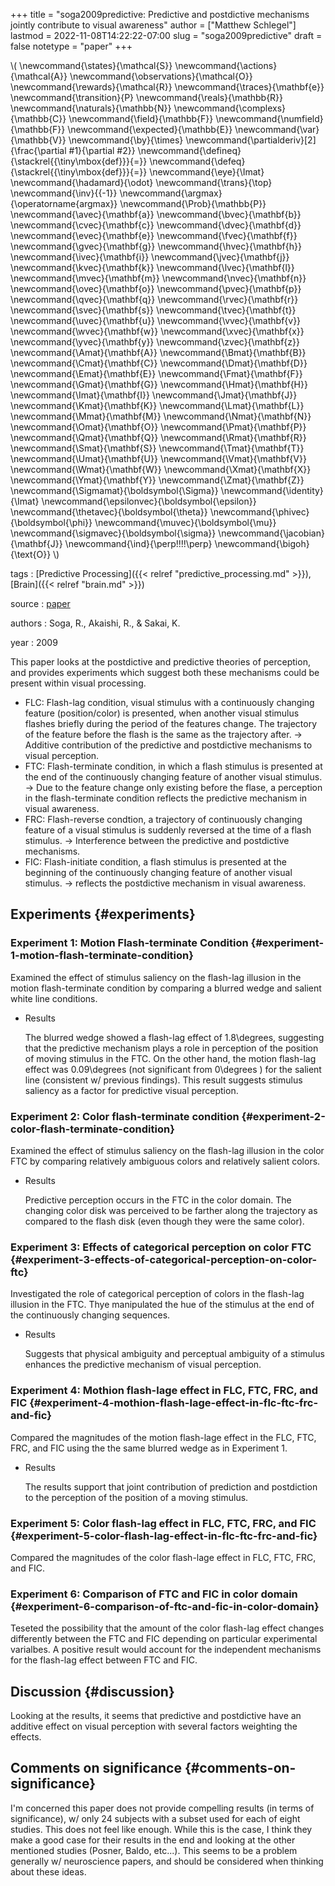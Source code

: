 +++
title = "soga2009predictive: Predictive and postdictive mechanisms jointly contribute to visual awareness"
author = ["Matthew Schlegel"]
lastmod = 2022-11-08T14:22:22-07:00
slug = "soga2009predictive"
draft = false
notetype = "paper"
+++

\\( \newcommand{\states}{\mathcal{S}}
\newcommand{\actions}{\mathcal{A}}
\newcommand{\observations}{\mathcal{O}}
\newcommand{\rewards}{\mathcal{R}}
\newcommand{\traces}{\mathbf{e}}
\newcommand{\transition}{P}
\newcommand{\reals}{\mathbb{R}}
\newcommand{\naturals}{\mathbb{N}}
\newcommand{\complexs}{\mathbb{C}}
\newcommand{\field}{\mathbb{F}}
\newcommand{\numfield}{\mathbb{F}}
\newcommand{\expected}{\mathbb{E}}
\newcommand{\var}{\mathbb{V}}
\newcommand{\by}{\times}
\newcommand{\partialderiv}[2]{\frac{\partial #1}{\partial #2}}
\newcommand{\defineq}{\stackrel{{\tiny\mbox{def}}}{=}}
\newcommand{\defeq}{\stackrel{{\tiny\mbox{def}}}{=}}
\newcommand{\eye}{\Imat}
\newcommand{\hadamard}{\odot}
\newcommand{\trans}{\top}
\newcommand{\inv}{{-1}}
\newcommand{\argmax}{\operatorname{argmax}}
\newcommand{\Prob}{\mathbb{P}}
\newcommand{\avec}{\mathbf{a}}
\newcommand{\bvec}{\mathbf{b}}
\newcommand{\cvec}{\mathbf{c}}
\newcommand{\dvec}{\mathbf{d}}
\newcommand{\evec}{\mathbf{e}}
\newcommand{\fvec}{\mathbf{f}}
\newcommand{\gvec}{\mathbf{g}}
\newcommand{\hvec}{\mathbf{h}}
\newcommand{\ivec}{\mathbf{i}}
\newcommand{\jvec}{\mathbf{j}}
\newcommand{\kvec}{\mathbf{k}}
\newcommand{\lvec}{\mathbf{l}}
\newcommand{\mvec}{\mathbf{m}}
\newcommand{\nvec}{\mathbf{n}}
\newcommand{\ovec}{\mathbf{o}}
\newcommand{\pvec}{\mathbf{p}}
\newcommand{\qvec}{\mathbf{q}}
\newcommand{\rvec}{\mathbf{r}}
\newcommand{\svec}{\mathbf{s}}
\newcommand{\tvec}{\mathbf{t}}
\newcommand{\uvec}{\mathbf{u}}
\newcommand{\vvec}{\mathbf{v}}
\newcommand{\wvec}{\mathbf{w}}
\newcommand{\xvec}{\mathbf{x}}
\newcommand{\yvec}{\mathbf{y}}
\newcommand{\zvec}{\mathbf{z}}
\newcommand{\Amat}{\mathbf{A}}
\newcommand{\Bmat}{\mathbf{B}}
\newcommand{\Cmat}{\mathbf{C}}
\newcommand{\Dmat}{\mathbf{D}}
\newcommand{\Emat}{\mathbf{E}}
\newcommand{\Fmat}{\mathbf{F}}
\newcommand{\Gmat}{\mathbf{G}}
\newcommand{\Hmat}{\mathbf{H}}
\newcommand{\Imat}{\mathbf{I}}
\newcommand{\Jmat}{\mathbf{J}}
\newcommand{\Kmat}{\mathbf{K}}
\newcommand{\Lmat}{\mathbf{L}}
\newcommand{\Mmat}{\mathbf{M}}
\newcommand{\Nmat}{\mathbf{N}}
\newcommand{\Omat}{\mathbf{O}}
\newcommand{\Pmat}{\mathbf{P}}
\newcommand{\Qmat}{\mathbf{Q}}
\newcommand{\Rmat}{\mathbf{R}}
\newcommand{\Smat}{\mathbf{S}}
\newcommand{\Tmat}{\mathbf{T}}
\newcommand{\Umat}{\mathbf{U}}
\newcommand{\Vmat}{\mathbf{V}}
\newcommand{\Wmat}{\mathbf{W}}
\newcommand{\Xmat}{\mathbf{X}}
\newcommand{\Ymat}{\mathbf{Y}}
\newcommand{\Zmat}{\mathbf{Z}}
\newcommand{\Sigmamat}{\boldsymbol{\Sigma}}
\newcommand{\identity}{\Imat}
\newcommand{\epsilonvec}{\boldsymbol{\epsilon}}
\newcommand{\thetavec}{\boldsymbol{\theta}}
\newcommand{\phivec}{\boldsymbol{\phi}}
\newcommand{\muvec}{\boldsymbol{\mu}}
\newcommand{\sigmavec}{\boldsymbol{\sigma}}
\newcommand{\jacobian}{\mathbf{J}}
\newcommand{\ind}{\perp\!\!\!\!\perp}
\newcommand{\bigoh}{\text{O}}
\\)

tags
: [Predictive Processing]({{< relref "predictive_processing.md" >}}), [Brain]({{< relref "brain.md" >}})

source
: [paper](https://www.sciencedirect.com/science/article/pii/S1053810009000762?casa_token=b-B_940q9UsAAAAA:8x6zYBEmF6TObraElK4UVzenSLxgQB-OG0VEiCURF53tRlISjMpwc84of1wMpMyX4yhxKgdpaa0)

authors
: Soga, R., Akaishi, R., &amp; Sakai, K.

year
: 2009

This paper looks at the postdictive and predictive theories of perception, and provides experiments which suggest both these mechanisms could be present within visual processing.

-   FLC: Flash-lag condition, visual stimulus with a continuously changing feature (position/color) is presented, when another visual stimulus flashes briefly during the period of the features change. The trajectory of the feature before the flash is the same as the trajectory after. -&gt; Additive contribution of the predictive and postdictive mechanisms to visual perception.
-   FTC: Flash-terminate condition, in which a flash stimulus is presented at the end of the continuously changing feature of another visual stimulus. -&gt; Due to the feature change only existing before the flase, a perception in the flash-terminate condition reflects the predictive mechanism in visual awareness.
-   FRC: Flash-reverse condtion, a trajectory of continuously changing feature of a visual stimulus is suddenly reversed at the time of a flash stimulus. -&gt; Interference between the predictive and postdictive mechanisms.
-   FIC: Flash-initiate condition, a flash stimulus is presented at the beginning of the continuously changing feature of another visual stimulus. -&gt; reflects the postdictive mechanism in visual awareness.


## Experiments {#experiments}


### Experiment 1: Motion Flash-terminate Condition {#experiment-1-motion-flash-terminate-condition}

Examined the effect of stimulus saliency on the flash-lag illusion in the motion flash-terminate condition by comparing a blurred wedge and salient white line conditions.

<!--list-separator-->

-  Results

    The blurred wedge showed a flash-lag effect of 1.8\degrees, suggesting that the predictive mechanism plays a role in perception of the position of moving stimulus in the FTC. On the other hand, the motion flash-lag effect was 0.09\degrees (not significant from 0\degrees ) for the salient line (consistent w/ previous findings). This result suggests stimulus saliency as a factor for predictive visual perception.


### Experiment 2: Color flash-terminate condition {#experiment-2-color-flash-terminate-condition}

Examined the effect of stimulus saliency on the flash-lag illusion in the color FTC by comparing relatively ambiguous colors and relatively salient colors.

<!--list-separator-->

-  Results

    Predictive perception occurs in the FTC in the color domain. The changing color disk was perceived to be farther along the trajectory as compared to the flash disk (even though they were the same color).


### Experiment 3: Effects of categorical perception on color FTC {#experiment-3-effects-of-categorical-perception-on-color-ftc}

Investigated the role of categorical perception of colors in the flash-lag illusion in the FTC. Thye manipulated the hue of the stimulus at the end of the continuously changing sequences.

<!--list-separator-->

-  Results

    Suggests that physical ambiguity and perceptual ambiguity of a stimulus enhances the predictive mechanism of visual perception.


### Experiment 4: Mothion flash-lage effect in FLC, FTC, FRC, and FIC {#experiment-4-mothion-flash-lage-effect-in-flc-ftc-frc-and-fic}

Compared the magnitudes of the motion flash-lage effect in the FLC, FTC, FRC, and FIC using the the same blurred wedge as in Experiment 1.

<!--list-separator-->

-  Results

    The results support that joint contribution of prediction and postdiction to the perception of the position of a moving stimulus.


### Experiment 5: Color flash-lag effect in FLC, FTC, FRC, and FIC {#experiment-5-color-flash-lag-effect-in-flc-ftc-frc-and-fic}

Compared the magnitudes of the color flash-lage effect in FLC, FTC, FRC, and FIC.


### Experiment 6: Comparison of FTC and FIC in color domain {#experiment-6-comparison-of-ftc-and-fic-in-color-domain}

Teseted the possibility that the amount of the color flash-lag effect changes differently between the FTC and FIC depending on particular experimental varialbes. A positive result would account for the independent mechanisms for the flash-lag effect between FTC and FIC.


## Discussion {#discussion}

Looking at the results, it seems that predictive and postdictive have an additive effect on visual perception with several factors weighting the effects.


## Comments on significance {#comments-on-significance}

I'm concerned this paper does not provide compelling results (in terms of significance), w/ only 24 subjects with a subset used for each of eight studies. This does not feel like enough. While this is the case, I think they make a good case for their results in the end and looking at the other mentioned studies (Posner, Baldo, etc...). This seems to be a problem generally w/ neuroscience papers, and should be considered when thinking about these ideas.
